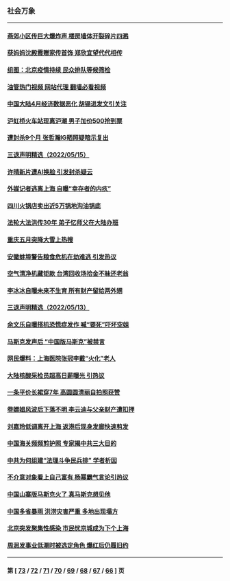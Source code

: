 ### 社会万象
---
#### [燕郊小区传巨大爆炸声 楼房墙体开裂碎片四溅](../../pages/ncid282/n13739046.md?05171645) 
#### [获妈妈沈殿霞赠家传首饰 郑欣宜望代代相传](../../pages/ncid282/n13738761.md?05171645) 
#### [组图：北京疫情持续 民众排队等候筛检](../../pages/ncid282/n13738457.md?05171645) 
#### [油管热门视频 网站代理 翻墙必看视频](http://209.222.30.114:81/youtube.html?05171645)
#### [中国大陆4月经济数据恶化 胡锡进发文引关注](../../pages/ncid282/n13738187.md?05171645) 
#### [沪虹桥火车站现离沪潮 男子加价500抢到票](../../pages/ncid282/n13738434.md?05171645) 
#### [遭封杀9个月 张哲瀚IG晒照疑暗示复出](../../pages/ncid282/n13737867.md?05171645) 
#### [三退声明精选（2022/05/15）](../../pages/ncid282/n13738133.md?05171645) 
#### [许晴新片遭AI换脸 引发封杀疑云](../../pages/ncid282/n13737919.md?05171645) 
#### [外媒记者逃离上海 自曝“幸存者的内疚”](../../pages/ncid282/n13737354.md?05171645) 
#### [四川火锅店卖出近5万锅地沟油锅底](../../pages/ncid282/n13737655.md?05171645) 
#### [法轮大法洪传30年 弟子忆师父在大陆办班](../../pages/ncid282/n13736950.md?05171645) 
#### [重庆五月突降大雪上热搜](../../pages/ncid282/n13736857.md?05171645) 
#### [安徽蚌埠警告粮食危机在劫难逃 引发热议](../../pages/ncid282/n13736542.md?05171645) 
#### [空气清净机藏钜款 台湾回收场拾金不昧还老翁](../../pages/ncid282/n13736543.md?05171645) 
#### [李冰冰自曝未来不生育 所有财产留给两外甥](../../pages/ncid282/n13735983.md?05171645) 
#### [三退声明精选（2022/05/13）](../../pages/ncid282/n13736419.md?05171645) 
#### [余文乐自曝搭机恐慌症发作 喊“要死”吓坏空姐](../../pages/ncid282/n13735993.md?05171645) 
#### [马斯克发声后 “中国版马斯克”被禁言](../../pages/ncid282/n13736189.md?05171645) 
#### [网民爆料：上海医院张冠李戴“火化”老人](../../pages/ncid282/n13735862.md?05171645) 
#### [大陆核酸采检员超高日薪曝光 引热议](../../pages/ncid282/n13735286.md?05171645) 
#### [一条平价长裙穿7年 高圆圆清丽自拍照获赞](../../pages/ncid282/n13734895.md?05171645) 
#### [卷嫖娼风波后下落不明 李云迪与父亲财产遭扣押](../../pages/ncid282/n13734803.md?05171645) 
#### [刘嘉玲低调离开上海 返港后现身发廊快速剪发](../../pages/ncid282/n13734744.md?05171645) 
#### [中国海关频频剪护照 专家揭中共三大目的](../../pages/ncid282/n13734312.md?05171645) 
#### [中共为何组建“法理斗争民兵排” 学者析因](../../pages/ncid282/n13734109.md?05171645) 
#### [不介意对象看上自己富有 杨幂霸气言论引热议](../../pages/ncid282/n13733810.md?05171645) 
#### [中国山寨版马斯克火了 真马斯克想见他](../../pages/ncid282/n13733559.md?05171645) 
#### [中国多省暴雨 洪涝灾害严重 多地出现塌方](../../pages/ncid282/n13733107.md?05171645) 
#### [北京突发聚集性感染 市民忧京城成为下个上海](../../pages/ncid282/n13732920.md?05171645) 
#### [周润发事业低潮时被选定角色 爆红后仍履旧约](../../pages/ncid282/n13732486.md?05171645) 

---
#### 第 [ [73](./73.md?05171645) / [72](./72.md?05171645) / [71](./71.md?05171645) / [70](./70.md?05171645) / [69](./69.md?05171645) / [68](./68.md?05171645) / [67](./67.md?05171645) / [66](./66.md?05171645) ] 页
